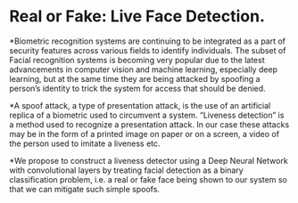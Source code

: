 # Real or Fake: Live Face Detection.

*Biometric recognition systems are continuing to be integrated as a part of security features across various fields to identify individuals. The subset of Facial recognition systems is becoming very popular due to the latest advancements in computer vision and machine learning, especially deep learning, but at the same time they are being attacked by spoofing a person’s identity to trick the system for access that should be denied.

*A spoof attack, a type of presentation attack, is the use of an artificial replica of a biometric used to circumvent a system. “Liveness detection” is a method used to recognize a presentation attack. In our case these attacks may be in the form of a printed image on paper or on a screen, a video of the person used to imitate a liveness etc.

*We propose to construct a liveness detector using a Deep Neural Network with convolutional layers by treating facial detection as a binary classification problem, i.e. a real or fake face being shown to our system so that we can mitigate such simple spoofs.